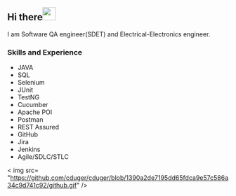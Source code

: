 ## Hi there<img src="https://raw.githubusercontent.com/iampavangandhi/iampavangandhi/master/gifs/Hi.gif" width="30px"> 

I am Software QA engineer(SDET) and Electrical-Electronics engineer.

### Skills and Experience
* JAVA
* SQL
* Selenium
* JUnit
* TestNG
* Cucumber
* Apache POI
* Postman
* REST Assured
* GitHub
* Jira
* Jenkins
* Agile/SDLC/STLC

< img src= "https://github.com/cduger/cduger/blob/1390a2de7195dd65fdca9e57c586a34c9d741c92/github.gif" />


<!--
**cduger/cduger** is a ✨ _special_ ✨ repository because its `README.md` (this file) appears on your GitHub profile.

Here are some ideas to get you started:

- 🔭 I’m currently working on ...
- 🌱 I’m currently learning ...
- 👯 I’m looking to collaborate on ...
- 🤔 I’m looking for help with ...
- 💬 Ask me about ...
- 📫 How to reach me: ...
- 😄 Pronouns: ...
- ⚡ Fun fact: ...
-->

